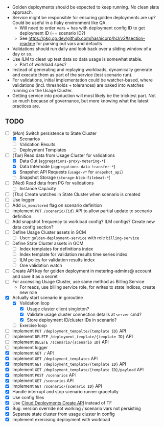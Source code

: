 - Golden deployments should be expected to keep running. No clean slate approach.
- Service might be responsible for ensuring golden deployments are up? Could be useful in a flaky environment like QA.
  - Will need to order vars + has with deployment config ID to get deployment ID (== scenario ID?)
  - See https://pkg.go.dev/github.com/hashicorp/hcl/v2#section-readme for parsing out vars and defaults
- Validations should run daily and look back over a sliding window of a day or so.
- Use ILM to clean up test data so data usage is somewhat stable.
  - Part of workload spec?  
- Instead of generating and replaying workloads, dynamically generate and execute them as part of the service (test scenario run).
- For validations, initial implementation could be watcher-based, where validations (incl. thresholds + tolerances) are baked into watches running on the Usage Cluster.
- Getting service into production will most likely be the trickiest part. Not so much because of governance, but more knowing what the latest practices are.

## TODO
- [ ] (_Mon_) Switch persistence to State Cluster
  - [x] Scenarios
  - [ ] Validation Results
  - [ ] Deployment Templates
- [ ] (_Tue_) Read data from Usage Cluster for validations
  - [x] Data Out (`aggregations-proxy-metering-*`)
  - [x] Data Internode (`aggregations-data-transfer-*`)
  - [x] Snapshot API Requests (`usage-v*` for `snapshot_api`)
  - [ ] Snapshot Storage (`storage-blob-filebeat-*`)
- [ ] (_Wed_) Read data from PG for validations
  - [ ] Instance Capacity
- [ ] (_Thu_) Create watches in State Cluster when scenario is created
- [ ] Use logger
- [ ] Add `is_monitored` flag on scenario definition
- [ ] Implement `PUT /scenario/{id}` API to allow partial update to scenario definition
- [ ] Add snapshot frequency to workload config? ILM configs? Create new data config section?
- [ ] Define Usage Cluster assets in GCM
  - [ ] User: `golden-deployment-service` with role `billing-service` 
- [ ] Define State Cluster assets in GCM
  - [ ] Index templates for definitions index
  - [ ] Index template for validation results time series index
  - [ ] ILM policy for validation results index
  - [ ] One validation watch
- [ ] Create API key for golden deployment in metering-admins@ account and save it as a secret
- [ ] For accessing Usage Cluster, use same method as Billing Service
  - For reads, use billing service role, for writes to state indices, create new role
- [x] Actually start scenario in goroutine
  - [x] Validation loop
    - [x] Usage cluster client singleton?
    - [x] Validate usage cluster connection details at `server` cmd?
    - [x] Store deployment ID/cluster IDs in scenario?
  - [ ] Exercise loop
- [ ] Implement `PUT /deployment_tempalte/{template ID}` API
- [ ] Implement `DELETE /deployment_template/{template ID}` API
- [ ] Implement `DELETE /scenario/{scenario ID}` API
- [ ] Implement logger
- [x] Implement `GET /` API
- [x] Implement `GET /deployment_templates` API
- [x] Implement `GET /deployment_template/{template ID}` API
- [x] Implement `GET /deployment_template/{template ID}/payload` API
- [x] Implement `POST /scenarios` API
- [x] Implement `GET /scenarios` API
- [x] Implement `GET /scenario/{scenario ID}` API
- [x] Handle interrupt and stop scenario runner gracefully
- [x] Use config files
- [x] Use [Cloud Deployments Create API](https://www.elastic.co/guide/en/cloud/current/ec-api-deployment-crud.html#ec_create_a_deployment) instead of TF
- [x] Bug: version override not working / scenario vars not persisting
- [x] Separate state cluster from usage cluster in config
- [x] Implement exercising deployment with workload
